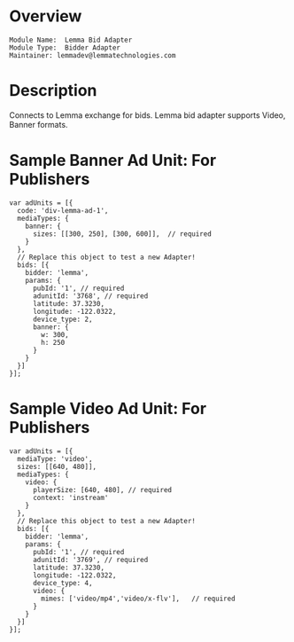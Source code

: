 # Overview

```
Module Name:  Lemma Bid Adapter
Module Type:  Bidder Adapter
Maintainer: lemmadev@lemmatechnologies.com
```

# Description

Connects to Lemma exchange for bids.
Lemma bid adapter supports Video, Banner formats.

# Sample Banner Ad Unit: For Publishers
```
var adUnits = [{
  code: 'div-lemma-ad-1',
  mediaTypes: {
    banner: {
      sizes: [[300, 250], [300, 600]],  // required
    }
  },
  // Replace this object to test a new Adapter!
  bids: [{
    bidder: 'lemma',
    params: {
      pubId: '1', // required
      adunitId: '3768', // required
      latitude: 37.3230,
      longitude: -122.0322,
      device_type: 2,
      banner: {
        w: 300,
        h: 250
      }
    }
  }]
}];
```

# Sample Video Ad Unit: For Publishers
```
var adUnits = [{
  mediaType: 'video',
  sizes: [[640, 480]],
  mediaTypes: {
    video: {
      playerSize: [640, 480], // required
      context: 'instream'
    }
  },
  // Replace this object to test a new Adapter!
  bids: [{
    bidder: 'lemma',
    params: {
      pubId: '1', // required
      adunitId: '3769', // required
      latitude: 37.3230,
      longitude: -122.0322,
      device_type: 4,
      video: {
        mimes: ['video/mp4','video/x-flv'],   // required
      }
    }
  }]
}];
```
